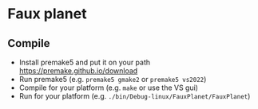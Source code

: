 # Faux planet

## Compile

- Install premake5 and put it on your path https://premake.github.io/download
- Run premake5 (e.g. `premake5 gmake2` or `premake5 vs2022`)
- Compile for your platform (e.g. `make` or use the VS gui)
- Run for your platform (e.g. `./bin/Debug-linux/FauxPlanet/FauxPlanet`)